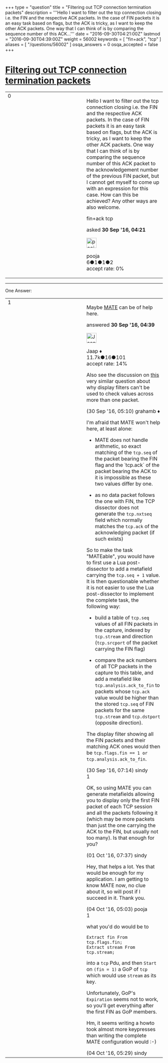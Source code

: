 +++
type = "question"
title = "Filtering out TCP connection termination packets"
description = '''Hello I want to filter out the tcp connection closing i.e. the FIN and the respective ACK packets. In the case of FIN packets it is an easy task based on flags, but the ACK is tricky, as I want to keep the other ACK packets. One way that I can think of is by comparing the sequence number of this ACK...'''
date = "2016-09-30T04:21:00Z"
lastmod = "2016-09-30T04:39:00Z"
weight = 56002
keywords = [ "fin+ack", "tcp" ]
aliases = [ "/questions/56002" ]
osqa_answers = 0
osqa_accepted = false
+++

<div class="headNormal">

# [Filtering out TCP connection termination packets](/questions/56002/filtering-out-tcp-connection-termination-packets)

</div>

<div id="main-body">

<div id="askform">

<table id="question-table" style="width:100%;"><colgroup><col style="width: 50%" /><col style="width: 50%" /></colgroup><tbody><tr class="odd"><td style="width: 30px; vertical-align: top"><div class="vote-buttons"><div id="post-56002-score" class="post-score" title="current number of votes">0</div><div id="favorite-count" class="favorite-count"></div></div></td><td><div id="item-right"><div class="question-body"><p>Hello I want to filter out the tcp connection closing i.e. the FIN and the respective ACK packets. In the case of FIN packets it is an easy task based on flags, but the ACK is tricky, as I want to keep the other ACK packets. One way that I can think of is by comparing the sequence number of this ACK packet to the acknowledgement number of the previous FIN packet, but I cannot get myself to come up with an expression for this case. How can this be achieved? Any other ways are also welcome.</p></div><div id="question-tags" class="tags-container tags">fin+ack tcp</div><div id="question-controls" class="post-controls"></div><div class="post-update-info-container"><div class="post-update-info post-update-info-user"><p>asked <strong>30 Sep '16, 04:21</strong></p><img src="https://secure.gravatar.com/avatar/038ef8fec62f3268cb4a0981f613de71?s=32&amp;d=identicon&amp;r=g" class="gravatar" width="32" height="32" alt="pooja&#39;s gravatar image" /><p>pooja<br />
<span class="score" title="6 reputation points">6</span><span title="1 badges"><span class="badge1">●</span><span class="badgecount">1</span></span><span title="1 badges"><span class="silver">●</span><span class="badgecount">1</span></span><span title="2 badges"><span class="bronze">●</span><span class="badgecount">2</span></span><br />
<span class="accept_rate" title="Rate of the user&#39;s accepted answers">accept rate:</span> <span title="pooja has no accepted answers">0%</span></p></div></div><div id="comments-container-56002" class="comments-container"></div><div id="comment-tools-56002" class="comment-tools"></div><div class="clear"></div><div id="comment-56002-form-container" class="comment-form-container"></div><div class="clear"></div></div></td></tr></tbody></table>

------------------------------------------------------------------------

<div class="tabBar">

<span id="sort-top"></span>

<div class="headQuestions">

One Answer:

</div>

</div>

<span id="56005"></span>

<div id="answer-container-56005" class="answer">

<table style="width:100%;"><colgroup><col style="width: 50%" /><col style="width: 50%" /></colgroup><tbody><tr class="odd"><td style="width: 30px; vertical-align: top"><div class="vote-buttons"><div id="post-56005-score" class="post-score" title="current number of votes">1</div></div></td><td><div class="item-right"><div class="answer-body"><p>Maybe <a href="https://wiki.wireshark.org/Mate">MATE</a> can be of help here.</p></div><div class="answer-controls post-controls"></div><div class="post-update-info-container"><div class="post-update-info post-update-info-user"><p>answered <strong>30 Sep '16, 04:39</strong></p><img src="https://secure.gravatar.com/avatar/2337f0406681e5c72ea0e6f1f0d6c0b0?s=32&amp;d=identicon&amp;r=g" class="gravatar" width="32" height="32" alt="Jaap&#39;s gravatar image" /><p>Jaap ♦<br />
<span class="score" title="11680 reputation points"><span>11.7k</span></span><span title="16 badges"><span class="silver">●</span><span class="badgecount">16</span></span><span title="101 badges"><span class="bronze">●</span><span class="badgecount">101</span></span><br />
<span class="accept_rate" title="Rate of the user&#39;s accepted answers">accept rate:</span> <span title="Jaap has 155 accepted answers">14%</span></p></div></div><div id="comments-container-56005" class="comments-container"><span id="56008"></span><div id="comment-56008" class="comment"><div id="post-56008-score" class="comment-score"></div><div class="comment-text"><p>Also see the discussion on <a href="https://ask.wireshark.org/questions/55897/fin-ack-initiated-by-the-server">this</a> very similar question about why display filters can't be used to check values across more than one packet.</p></div><div id="comment-56008-info" class="comment-info"><span class="comment-age">(30 Sep '16, 05:10)</span> grahamb ♦</div></div><span id="56018"></span><div id="comment-56018" class="comment"><div id="post-56018-score" class="comment-score"></div><div class="comment-text"><p>I'm afraid that MATE won't help here, at least alone:</p><ul><li><p>MATE does not handle arithmetic, so exact matching of the <code>tcp.seq</code> of the packet bearing the FIN flag and the ˙tcp.ack` of the packet bearing the ACK to it is impossible as these two values differ by one.</p></li><li><p>as no data packet follows the one with FIN, the TCP dissector does not generate the <code>tcp.nxtseq</code> field which normally matches the <code>tcp.ack</code> of the acknowledging packet (if such exists)</p></li></ul><p>So to make the task "MATEable", you would have to first use a Lua post-dissector to add a metafield carrying the <code>tcp.seq + 1</code> value. It is then questionable whether it is not easier to use the Lua post-dissector to implement the complete task, the following way:</p><ul><li><p>build a table of <code>tcp.seq</code> values of all FIN packets in the capture, indexed by <code>tcp.stream</code> and direction (<code>tcp.srcport</code> of the packet carrying the FIN flag)</p></li><li><p>compare the ack numbers of all TCP packets in the capture to this table, and add a metafield like <code>tcp.analysis.ack_to_fin</code> to packets whose <code>tcp.ack</code> value would be higher than the stored <code>tcp.seq</code> of FIN packets for the same <code>tcp.stream</code> and <code>tcp.dstport</code> (opposite direction).</p></li></ul><p>The display filter showing all the FIN packets and their matching ACK ones would then be <code>tcp.flags.fin == 1 or tcp.analysis.ack_to_fin</code>.</p></div><div id="comment-56018-info" class="comment-info"><span class="comment-age">(30 Sep '16, 07:14)</span> sindy</div></div><span id="56043"></span><div id="comment-56043" class="comment"><div id="post-56043-score" class="comment-score">1</div><div class="comment-text"><p>OK, so using MATE you can generate metafields allowing you to display only the first FIN packet of each TCP session and all the packets following it (which may be more packets than just the one carrying the ACK to the FIN, but usually not too many). Is that enough for you?</p></div><div id="comment-56043-info" class="comment-info"><span class="comment-age">(01 Oct '16, 07:37)</span> sindy</div></div><span id="56129"></span><div id="comment-56129" class="comment"><div id="post-56129-score" class="comment-score"></div><div class="comment-text"><p>Hey, that helps a lot. Yes that would be enough for my application. I am getting to know MATE now, no clue about it, so will post if I succeed in it. Thank you.</p></div><div id="comment-56129-info" class="comment-info"><span class="comment-age">(04 Oct '16, 05:03)</span> pooja</div></div><span id="56130"></span><div id="comment-56130" class="comment"><div id="post-56130-score" class="comment-score">1</div><div class="comment-text"><p>what you'd do would be to</p><pre><code>Extract fin From tcp.flags.fin;
Extract stream From tcp.stream;</code></pre><p>into a <code>tcp</code> Pdu, and then <code>Start</code> on <code>(fin = 1)</code> a GoP of <code>tcp</code> which would use <code>stream</code> as its key.</p><p>Unfortunately, GoP's <code>Expiration</code> seems not to work, so you'll get everything after the first FIN as GoP members.</p><p>Hm, it seems writing a howto took almost more keypresses than writing the complete MATE configuration would :-)</p></div><div id="comment-56130-info" class="comment-info"><span class="comment-age">(04 Oct '16, 05:29)</span> sindy</div></div></div><div id="comment-tools-56005" class="comment-tools"></div><div class="clear"></div><div id="comment-56005-form-container" class="comment-form-container"></div><div class="clear"></div></div></td></tr></tbody></table>

</div>

<div class="paginator-container-left">

</div>

</div>

</div>

